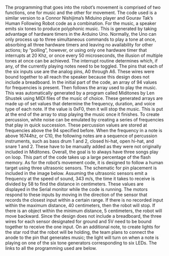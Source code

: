 The programming that goes into the robot’s movement is comprised of two functions, one for music and the other for movement. The code used is a similar version to a Connor Nishijima’s Miduino player and Gourav Tak’s Human Following Robot code as a combination. For the music, a speaker emits six tones to produce polyphonic music. This is generated by taking advantage of hardware timers in the Arduino Uno. Normally, the Uno can only process up to three simultaneous commands to play a tone at once, absorbing all three hardware timers and leaving no availability for other actions; by “polling”, however, or using only one hardware timer that interrupts at 20 Khz, or once every 50 microseconds, the illusion of multiple tones at once can be achieved. The interrupt routine determines which, if any, of the currently playing notes need to be toggled. The pins that each of the six inputs use are the analog pins, A0 through A6. These wires were bound together to all reach the speaker because this design does not include a breadboard. In the initial part of the code, an array of 94 values for frequencies is present. Then follows the array used to play the music. This was automatically generated by a program called Miditones by Len Shustek using MIDI files of the music of choice. These generated arrays are made up of set values that determine the frequency, duration, and voice type of each note. If the value is 0xF0, then it will stop the music. This is put at the end of the array to stop playing the music once it finishes. To create percussion, white noise can be emulated by creating a series of frequencies that play in quick succession. These percussion values are stored at frequencies above the 94 specified before. When the frequency in a note is above 16744hz, or C10, the following notes are a sequence of percussion instruments, such as bass drum 1 and 2, closed hi-hat, open hi-hat, and snare 1 and 2. These have to be manually added as they were not originally included in Miditones. Overall, the goal is to always have three songs play on loop. This part of the code takes up a large percentage of the flash memory. As for the robot’s movement code, it is designed to follow a human target using three ultrasonic sensors. The schematic for pin placement is included in the image below. Assuming the ultrasonic sensors emit a frequency at the speed of sound, 343 m/s, the time it takes to receive is divided by 58 to find the distance in centimeters. These values are displayed in the Serial monitor while the code is running. The motors respond to these inputs by moving in the direction of the sensor that records the closest input within a certain range. If there is no recorded input within the maximum distance, 40 centimeters, then the robot will stop. If there is an object within the minimum distance, 5 centimeters, the robot will move backward.  Since the design does not include a breadboard, the three wires for each sensor designated for ground and 5V need to be bound together to receive the one input. On an additional note, to create lights for the star rod that the robot will be holding, the team plans to connect the anode to the pin that generates music; the light will turn on when a note is playing on one of the six tone generators corresponding to six LEDs. The links to all the programming used are below. 